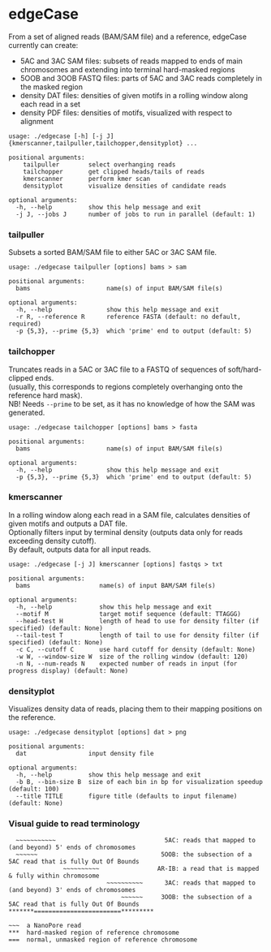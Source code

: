 edgeCase
========


From a set of aligned reads (BAM/SAM file) and a reference, edgeCase currently can create:
* 5AC and 3AC SAM files: subsets of reads mapped to ends of main chromosomes and extending into terminal hard-masked regions
* 5OOB and 3OOB FASTQ files: parts of 5AC and 3AC reads completely in the masked region
* density DAT files: densities of given motifs in a rolling window along each read in a set
* density PDF files: densities of motifs, visualized with respect to alignment

```
usage: ./edgecase [-h] [-j J] {kmerscanner,tailpuller,tailchopper,densityplot} ...

positional arguments:
    tailpuller        select overhanging reads
    tailchopper       get clipped heads/tails of reads
    kmerscanner       perform kmer scan
    densityplot       visualize densities of candidate reads

optional arguments:
  -h, --help          show this help message and exit
  -j J, --jobs J      number of jobs to run in parallel (default: 1)
```

### tailpuller

Subsets a sorted BAM/SAM file to either 5AC or 3AC SAM file.

```
usage: ./edgecase tailpuller [options] bams > sam

positional arguments:
  bams                     name(s) of input BAM/SAM file(s)

optional arguments:
  -h, --help               show this help message and exit
  -r R, --reference R      reference FASTA (default: no default, required)
  -p {5,3}, --prime {5,3}  which 'prime' end to output (default: 5)
```

### tailchopper

Truncates reads in a 5AC or 3AC file to a FASTQ of sequences of soft/hard-clipped ends.  
(usually, this corresponds to regions completely overhanging onto the reference hard mask).  
NB! Needs `--prime` to be set, as it has no knowledge of how the SAM was generated.

```
usage: ./edgecase tailchopper [options] bams > fasta

positional arguments:
  bams                     name(s) of input BAM/SAM file(s)

optional arguments:
  -h, --help               show this help message and exit
  -p {5,3}, --prime {5,3}  which 'prime' end to output (default: 5)
```

### kmerscanner

In a rolling window along each read in a SAM file, calculates densities of given motifs and outputs a DAT file.  
Optionally filters input by terminal density (outputs data only for reads exceeding density cutoff).  
By default, outputs data for all input reads.

```
usage: ./edgecase [-j J] kmerscanner [options] fastqs > txt

positional arguments:
  bams                   name(s) of input BAM/SAM file(s)

optional arguments:
  -h, --help             show this help message and exit
  --motif M              target motif sequence (default: TTAGGG)
  --head-test H          length of head to use for density filter (if specified) (default: None)
  --tail-test T          length of tail to use for density filter (if specified) (default: None)
  -c C, --cutoff C       use hard cutoff for density (default: None)
  -w W, --window-size W  size of the rolling window (default: 120)
  -n N, --num-reads N    expected number of reads in input (for progress display) (default: None)
```

### densityplot

Visualizes density data of reads, placing them to their mapping positions on the reference.

```
usage: ./edgecase densityplot [options] dat > png

positional arguments:
  dat                 input density file

optional arguments:
  -h, --help          show this help message and exit
  -b B, --bin-size B  size of each bin in bp for visualization speedup (default: 100)
  --title TITLE       figure title (defaults to input filename) (default: None)
```

### Visual guide to read terminology
```
  ~~~~~~~~~~~                              5AC: reads that mapped to (and beyond) 5' ends of chromosomes
  ~~~~~~                                  5OOB: the subsection of a 5AC read that is fully Out Of Bounds     
               ~~~~~~~~~~                AR-IB: a read that is mapped & fully within chromosome
                           ~~~~~~~~~~      3AC: reads that mapped to (and beyond) 3' ends of chromosomes
                               ~~~~~~     3OOB: the subsection of a 5AC read that is fully Out Of Bounds
*******========================*********

~~~  a NanoPore read
***  hard-masked region of reference chromosome
===  normal, unmasked region of reference chromosome
```
